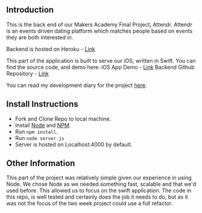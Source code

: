 ## Introduction

This is the back end of our Makers Academy Final Project, Attendr. Attendr is an events driven dating platform which matches people based on events they are both interested in.

Backend is hosted on Heroku - [Link](http://www.attendr-server.herokuapp.com)    

This part of the application is built to serve our iOS, written in Swift. You can find the source code, and demo here:
iOS App Demo - [Link](http://www.youtube.com/watch?v=a6o0Nbv4VA8)
Backend Github Repository - [Link](http://github.com/TomStuart92/attendr)     

You can read my development diary for the project [here](http://tomstuart92.github.io/FinalProject/).

## Install Instructions

- Fork and Clone Repo to local machine.   
- Install [Node](
https://nodejs.org/en/download/) and [NPM](http://blog.npmjs.org/post/85484771375/how-to-install-npm).   
- Run `npm install`.   
- Run `node server.js`
- Server is hosted on Localhost:4000 by default.

## Other Information

This part of the project was relatively simple given our experience in using Node. We chose Node as we needed something fast, scalable and that we'd used before. This allowed us to focus on the swift application. The code in this repo, is well tested and certainly does the job it needs to do, but as it was not the focus of the two week project could use a full refactor.
